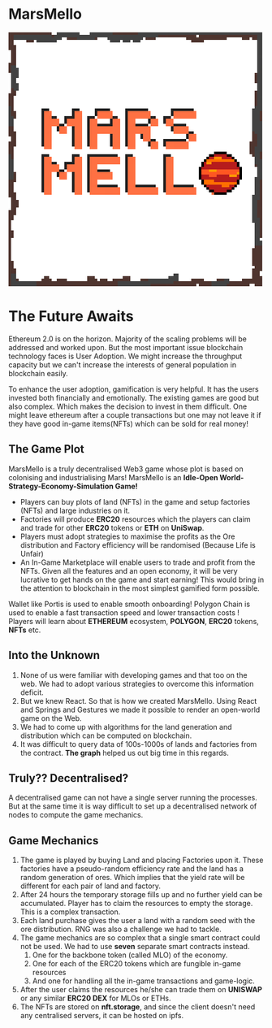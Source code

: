 # MarsMello
<div styles="display:flex; justify-content:centre;">
  <img src="./client/public/marsmello.png" width=500/>
</div>

# The Future Awaits

Ethereum 2.0 is on the horizon. Majority of the scaling problems will be addressed and worked upon.
But the most important issue blockchain technology faces is User Adoption. We might increase the throughput capacity but we can't increase the interests of general population in blockchain easily.

To enhance the user adoption, gamification is very helpful. It has the users invested both financially and emotionally. The existing games are good but also complex. Which makes the decision to invest in them difficult.
One might leave ethereum after a couple transactions but one may not leave it if they have good in-game items(NFTs) which can be sold for real money!

## The Game Plot

MarsMello is a truly decentralised Web3 game whose plot is based on colonising and industrialising Mars!
MarsMello is an **Idle-Open World-Strategy-Economy-Simulation Game!**

* Players can buy plots of land (NFTs) in the game and setup factories (NFTs) and large industries on it.
* Factories will produce **ERC20** resources which the players can claim and trade for other **ERC20** tokens or **ETH** on **UniSwap**.
* Players must adopt strategies to maximise the profits as the Ore distribution and Factory efficiency will be randomised
(Because Life is Unfair)
* An In-Game Marketplace will enable users to trade and profit from the NFTs.
Given all the features and an open economy, it will be very lucrative to get hands on the game and start earning! 
This would bring in the attention to blockchain in the most simplest gamified form possible.

Wallet like Portis is used to enable smooth onboarding!
Polygon Chain is used to enable a fast transaction speed and lower transaction costs !
Players will learn about **ETHEREUM** ecosystem, **POLYGON**, **ERC20** tokens, **NFTs** etc.

## Into the Unknown

1. None of us were familiar with developing games and that too on the web. We had to adopt various strategies to overcome this information deficit. 
2. But we knew React. So that is how we created MarsMello. Using React and Springs and Gestures we made it possible to render an open-world game on the Web.
3. We had to come up with algorithms for the land generation and distribution which can be computed on blockchain.
4. It was difficult to query data of 100s-1000s of lands and factories from the contract. **The graph** helped us out big time in this regards.

## Truly?? Decentralised?

A decentralised game can not have a single server running the processes. But at the same time it is way difficult to set up a decentralised network of nodes to compute the game mechanics.

## Game Mechanics

1. The game is played by buying Land and placing Factories upon it. These factories have a pseudo-random efficiency rate and the land has a random generation of ores. Which implies that the yield rate will be different for each pair of land and factory.
1. After 24 hours the temporary storage fills up and no further yield can be accumulated. Player has to claim the resources to empty the storage. This is a complex transaction.
1. Each land purchase gives the user a land with a random seed with the ore distribution. RNG was also a challenge we had to tackle.
1. The game mechanics are so complex that a single smart contract could not be used. We had to use **seven** separate smart contracts instead. 
    1. One  for the backbone token (called MLO) of the economy.
    1. One for each of the ERC20 tokens which are fungible in-game resources
    1. And one for handling all the in-game transactions and game-logic.
1. After the user claims the resources he/she can trade them on **UNISWAP** or any similar **ERC20 DEX** for MLOs or ETHs.
1. The NFTs are stored on **nft.storage**, and since the client doesn't need any centralised servers, it can be hosted on ipfs.
